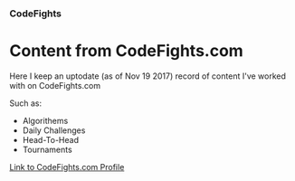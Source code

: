 ### CodeFights
Content from CodeFights.com
======================
Here I keep an uptodate (as of Nov 19 2017) record of content I've worked with on CodeFights.com

Such as:
- Algorithems
- Daily Challenges
- Head-To-Head
- Tournaments

[Link to CodeFights.com Profile](https://codefights.com/profile/devin-wallace)

